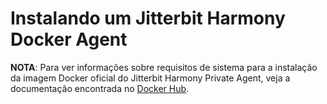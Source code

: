 # Instalando um Jitterbit Harmony Docker Agent

[//]: # (This is a translation of Version 5, published on January 5, 2022.)

<div class="confluence-information-macro confluence-information-macro-information conf-macro output-block" data-hasbody="true" data-macro-name="info">

<span class="aui-icon aui-icon-small aui-iconfont-info confluence-information-macro-icon"> </span>

<div class="confluence-information-macro-body">

**NOTA**: Para ver informações sobre requisitos de sistema para a instalação da imagem Docker oficial do Jitterbit Harmony Private Agent, veja a documentação encontrada no [Docker Hub](https://hub.docker.com/r/jitterbit/agent/).

</div>

</div>
